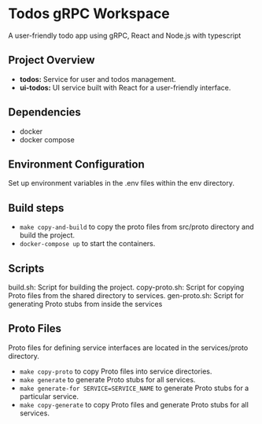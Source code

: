 # Todos gRPC Workspace

A user-friendly todo app using gRPC, React and Node.js with typescript

## Project Overview

- **todos:** Service for user and todos management.
- **ui-todos:** UI service built with React for a user-friendly interface.

## Dependencies
- docker
- docker compose

## Environment Configuration
Set up environment variables in the .env files within the env directory.

## Build steps
- `make copy-and-build` to copy the proto files from src/proto directory and build the project.
- `docker-compose up` to start the containers.

## Scripts
build.sh: Script for building the project.
copy-proto.sh: Script for copying Proto files from the shared directory to services.
gen-proto.sh: Script for generating Proto stubs from inside the services

## Proto Files
Proto files for defining service interfaces are located in the services/proto directory.
- `make copy-proto` to copy Proto files into service directories.
- `make generate` to generate Proto stubs for all services.
- `make generate-for SERVICE=SERVICE_NAME` to generate Proto stubs for a particular service.
- `make copy-generate` to copy Proto files and generate Proto stubs for all services.
